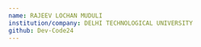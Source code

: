 ```yaml
---
name: RAJEEV LOCHAN MUDULI
institution/company: DELHI TECHNOLOGICAL UNIVERSITY
github: Dev-Code24
---
```


